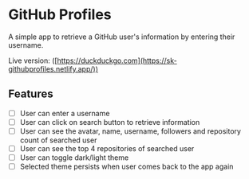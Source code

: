 # GitHub Profiles

A simple app to retrieve a GitHub user's information by entering their username.

Live version: ([https://duckduckgo.com](https://sk-githubprofiles.netlify.app/))

## Features

-   [ ] User can enter a username
-   [ ] User can click on search button to retrieve information
-   [ ] User can see the avatar, name, username, followers and repository count of searched user
-   [ ] User can see the top 4 repositories of searched user
-   [ ] User can toggle dark/light theme
-   [ ] Selected theme persists when user comes back to the app again
